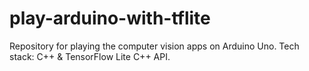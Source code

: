 # play-arduino-with-tflite
Repository for playing the computer vision apps on Arduino Uno. Tech stack: C++ &amp; TensorFlow Lite C++ API. 
